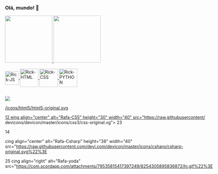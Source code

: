 ### Olá, mundo! 👋

<div>
  <a href="https://github.com/ricardomartino">
  <img height=155em src="https://github-readme-stats.vercel.app/api?username=ricardomartino&theme=tokyonight"/>
  <img height=155em src="https://github-readme-stats.vercel.app/api/top-langs/?username=ricardomartino&layout=compact&theme=tokyonight"/>
</div>
  
<div style="display: inline-block"><br>
  <img align="center" alt="Rick-JS" height="45" width="45" src="https://cdn.jsdelivr.net/gh/devicons/devicon/icons/javascript/javascript-plain.svg"/>
  <img align="center" alt="Rick-HTML" height="60" width="60" src="https://cdn.jsdelivr.net/gh/devicons/devicon/icons/html5/html5-plain-wordmark.svg"/>
  <img align="center" alt="Rick-CSS" height="60" width="60" src="https://cdn.jsdelivr.net/gh/devicons/devicon/icons/css3/css3-plain-wordmark.svg"/>
  <img align="center" alt="Rick-PYTHON" height="60" width="60" src="https://cdn.jsdelivr.net/gh/devicons/devicon/icons/python/python-original.svg"/>
<div>

##
  
<div>
  <a href = "ricardo.martinodev@gmail.com"> <img src="https://img.shields.io/badge/Gmail-D14836?style=for-the-badge&logo=gmail&logoColor=white" target="_blank">

/icons/html5/html5-original.svg

12 eing align="center" alt="Rafa-C55" height="30" width="40" src="https://raw.githubusercontent/ devicons/devicon/master/icons/css3/css-original.vg"> 23 <ing align="center" alt="Rafa-Python" height="38" width="40" src="https://raw.githubusercont/ devicons/devicon/master/icons/python/python-original.svg">

14

cing align="center" alt="Rafa-Csharp" height="38" width="40" src="https://raw.githubusercontent.com/devi.com/devicon/master/icons/csharp/csharp-original.svg%22%3E

25 cing align="right" alt="Rafa-yoda" src="https://com.scordapp.com/attachments/79535815417397249/8254305895836872/hi.gif%22%3E
